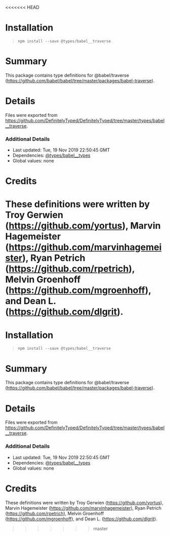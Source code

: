 <<<<<<< HEAD
# Installation
> `npm install --save @types/babel__traverse`

# Summary
This package contains type definitions for @babel/traverse (https://github.com/babel/babel/tree/master/packages/babel-traverse).

# Details
Files were exported from https://github.com/DefinitelyTyped/DefinitelyTyped/tree/master/types/babel__traverse.

### Additional Details
 * Last updated: Tue, 19 Nov 2019 22:50:45 GMT
 * Dependencies: [@types/babel__types](https://npmjs.com/package/@types/babel__types)
 * Global values: none

# Credits
These definitions were written by Troy Gerwien (https://github.com/yortus), Marvin Hagemeister (https://github.com/marvinhagemeister), Ryan Petrich (https://github.com/rpetrich), Melvin Groenhoff (https://github.com/mgroenhoff), and Dean L. (https://github.com/dlgrit).
=======
# Installation
> `npm install --save @types/babel__traverse`

# Summary
This package contains type definitions for @babel/traverse (https://github.com/babel/babel/tree/master/packages/babel-traverse).

# Details
Files were exported from https://github.com/DefinitelyTyped/DefinitelyTyped/tree/master/types/babel__traverse.

### Additional Details
 * Last updated: Tue, 19 Nov 2019 22:50:45 GMT
 * Dependencies: [@types/babel__types](https://npmjs.com/package/@types/babel__types)
 * Global values: none

# Credits
These definitions were written by Troy Gerwien (https://github.com/yortus), Marvin Hagemeister (https://github.com/marvinhagemeister), Ryan Petrich (https://github.com/rpetrich), Melvin Groenhoff (https://github.com/mgroenhoff), and Dean L. (https://github.com/dlgrit).
>>>>>>> master
